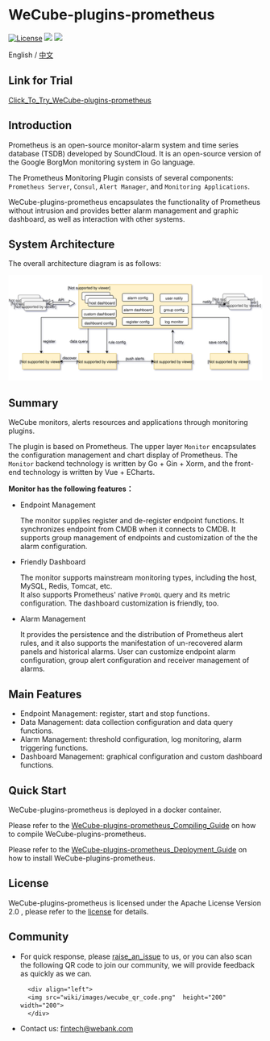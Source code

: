 # WeCube-plugins-prometheus

[![License](https://img.shields.io/badge/License-Apache%202.0-blue.svg)](https://opensource.org/licenses/Apache-2.0)
![](https://img.shields.io/badge/language-go-orange.svg)
![](https://img.shields.io/badge/language-vue-green.svg)

English / [中文](README.md)

## Link for Trial

[Click_To_Try_WeCube-plugins-prometheus](http://134.175.254.251)

## Introduction

Prometheus is an open-source monitor-alarm system and time series database (TSDB) developed by SoundCloud. It is an open-source version of the Google BorgMon monitoring system in Go language.

The Prometheus Monitoring Plugin consists of several components: `Prometheus Server`, `Consul`, `Alert Manager`, and `Monitoring Applications`.

WeCube-plugins-prometheus encapsulates the functionality of Prometheus without intrusion and provides better alarm management and graphic dashboard, as well as interaction with other systems.

## System Architecture

The overall architecture diagram is as follows:

![WeCube-plugins-prometheus_Architecture](wiki/images/Architecture.svg)

## Summary

WeCube monitors, alerts resources and applications through monitoring plugins.

The plugin is based on Prometheus. The upper layer `Monitor` encapsulates the configuration management and chart display of Prometheus. The `Monitor` backend technology is written by Go + Gin + Xorm, and the front-end technology is written by Vue + ECharts.

**Monitor has the following features：**

- Endpoint Management

  The monitor supplies register and de-register endpoint functions. It synchronizes endpoint from CMDB when it connects to CMDB. It supports group management of endpoints and customization of the the alarm configuration.

- Friendly Dashboard

  The monitor supports mainstream monitoring types, including the host, MySQL, Redis, Tomcat, etc.  
   It also supports Prometheus' native `PromQL` query and its metric configuration.
  The dashboard customization is friendly, too.

- Alarm Management

  It provides the persistence and the distribution of Prometheus alert rules, and it also supports the manifestation of un-recovered alarm panels and historical alarms.
  User can customize endpoint alarm configuration, group alert configuration and receiver management of alarms.

## Main Features

- Endpoint Management: register, start and stop functions.
- Data Management: data collection configuration and data query functions.
- Alarm Management: threshold configuration, log monitoring, alarm triggering functions.
- Dashboard Management: graphical configuration and custom dashboard functions.

## Quick Start

WeCube-plugins-prometheus is deployed in a docker container.

Please refer to the [WeCube-plugins-prometheus_Compiling_Guide](wiki/compile_guide.md) on how to compile WeCube-plugins-prometheus.

Please refer to the [WeCube-plugins-prometheus_Deployment_Guide](wiki/install_guide.md) on how to install WeCube-plugins-prometheus.

## License

WeCube-plugins-prometheus is licensed under the Apache License Version 2.0 , please refer to the [license](LICENSE) for details.

## Community

- For quick response, please [raise_an_issue](https://github.com/WeBankPartners/wecube-plugins-prometheus/issues/new/choose) to us, or you can also scan the following QR code to join our community, we will provide feedback as quickly as we can.

      	<div align="left">
      	<img src="wiki/images/wecube_qr_code.png"  height="200" width="200">
      	</div>

* Contact us: fintech@webank.com
